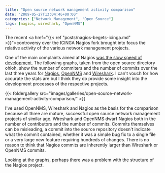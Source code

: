 ```yaml
---
title: "Open source network management activity comparison"
date: "2009-05-27T13:04:46+00:00"
categories: ["Network Management", "Open Source"]
tags: [nagios, wireshark, "OpenNMS"]
---
```


The recent <a href="{{< ref "posts/nagios-begets-icinga.md" >}}">controversy over the ICINGA Nagios fork</a> brought into focus the relative activity of the various network management projects.

One of the main complaints aimed at Nagios <a href="http://www.vertical-visions.de/2009/05/06/icinga-is-a-nagios-fork/">was the slow speed of development</a>. The following graphs, taken from the open source directory ohloh, show the number of commiters and the number of commits over the last three years for <a href="http://www.nagios.org/">Nagios</a>, <a href="http://www.opennms.org/">OpenNMS</a> and <a href="http://www.wireshark.org/">Wireshark</a>. I can't vouch for how accurate the stats are but I think they do provide some insight into the development processes of the respective projects.

{{< foldergallery src="images/galleries/open-source-network-management-activity-comparison/" >}}

I've used OpenNMS, Wireshark and Nagios as the basis for the comparison because all three are mature, successful open source network management projects of similar age. Wireshark and OpenNMS dwarf Nagios both in the number of contributors and the number of commits. Commits themselves can be misleading, a commit into the source repository doesn't indicate what the commit contained, whether it was a simple bug fix to a single file or a very large new feature requiring hundreds of changes. There is no reason to think that Nagios commits are inherently larger than Wireshark or OpenNMS commits.

Looking at the graphs, perhaps there was a problem with the structure of the Nagios project.

